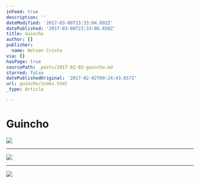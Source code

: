 ```yaml
---
inFeed: true
description: ''
dateModified: '2017-03-08T23:33:04.092Z'
datePublished: '2017-03-08T23:33:06.858Z'
title: Guincho
author: []
publisher:
  name: Nelson Cristo
via: {}
hasPage: true
sourcePath: _posts/2017-02-02-guincho.md
starred: false
datePublishedOriginal: '2017-02-02T09:24:43.657Z'
url: guincho/index.html
_type: Article

---
```

# Guincho
![](https://the-grid-user-content.s3-us-west-2.amazonaws.com/9139878e-e8fd-4863-b019-f976660e43e5.jpg)

---

![](https://the-grid-user-content.s3-us-west-2.amazonaws.com/32ee696f-311a-446d-a7e2-e5b2170a611c.jpg)

---

![](https://imgflo.herokuapp.com/graph/2b2431f8e7ba7b0/6ab65260671451dd5f2e72729400f67f/croprotate.jpg?cropheight=2586&cropwidth=3871&degrees=0&input=https%3A%2F%2Fthe-grid-user-content.s3-us-west-2.amazonaws.com%2Fe69171cd-6b01-484d-99a4-a39f2380c625.jpg&x=0&y=0)